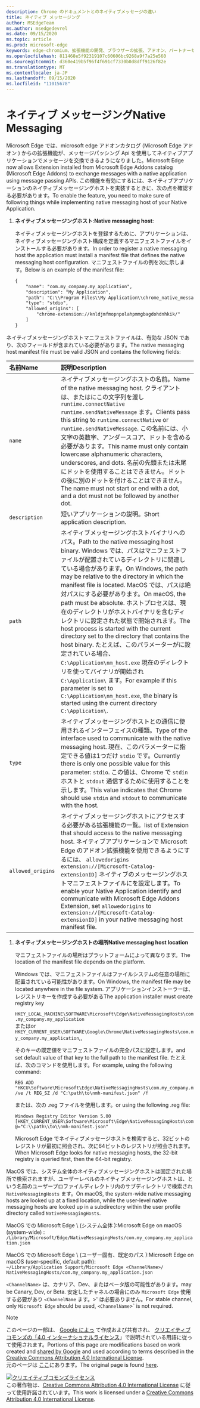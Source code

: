 ```yaml
---
description: Chrome のドキュメントとのネイティブメッセージの違い
title: ネイティブ メッセージング
author: MSEdgeTeam
ms.author: msedgedevrel
ms.date: 09/15/2020
ms.topic: article
ms.prod: microsoft-edge
keywords: edge-chromium、拡張機能の開発、ブラウザーの拡張、アドオン、パートナーセンター、開発者
ms.openlocfilehash: 811468e5f92319107c60606bc9268a9f7a25e560
ms.sourcegitcommit: d360e419b5f96f4f691cf7330b0d8dff9126f82e
ms.translationtype: MT
ms.contentlocale: ja-JP
ms.lasthandoff: 09/15/2020
ms.locfileid: "11015678"
---
```

# <span data-ttu-id="934a0-104">ネイティブ メッセージング</span><span class="sxs-lookup"><span data-stu-id="934a0-104">Native Messaging</span></span>  

<span data-ttu-id="934a0-105">Microsoft Edge では、microsoft edge アドオンカタログ (Microsoft Edge アドオン \) からの拡張機能が、メッセージパッシング Api を使用してネイティブアプリケーションでメッセージを交換できるようになりました。</span><span class="sxs-lookup"><span data-stu-id="934a0-105">Microsoft Edge now allows Extension installed from Microsoft Edge Addons catalog \(Microsoft Edge Addons\) to exchange messages with a native application using message passing APIs.</span></span>  <span data-ttu-id="934a0-106">この機能を有効にするには、ネイティブアプリケーションのネイティブメッセージングホストを実装するときに、次の点を確認する必要があります。</span><span class="sxs-lookup"><span data-stu-id="934a0-106">To enable the feature, you need to make sure of following things while implementing native messaging host of your Native Application.</span></span>  

<!--
 > [!NOTE]
> Native messaging is currently not supported on macOS and Linux version of Microsoft Edge.  This feature support is planned to be implemented soon.  -->  

1.  <span data-ttu-id="934a0-107">**ネイティブメッセージングホスト**:</span><span class="sxs-lookup"><span data-stu-id="934a0-107">**Native messaging host**:</span></span>  
    
    <span data-ttu-id="934a0-108">ネイティブメッセージングホストを登録するために、アプリケーションは、ネイティブメッセージングホスト構成を定義するマニフェストファイルをインストールする必要があります。</span><span class="sxs-lookup"><span data-stu-id="934a0-108">In order to register a native messaging host the application must install a manifest file that defines the native messaging host configuration.</span></span>  <span data-ttu-id="934a0-109">マニフェストファイルの例を次に示します。</span><span class="sxs-lookup"><span data-stu-id="934a0-109">Below is an example of the manifest file:</span></span>  
    
    ```xml
    {
        "name": "com.my_company.my_application",
        "description": "My Application",
        "path": "C:\\Program Files\\My Application\\chrome_native_messaging_host.exe",
        "type": "stdio",
        "allowed_origins": [
            "chrome-extension://knldjmfmopnpolahpmmgbagdohdnhkik/"
        ]
    }
    ```  
    
<span data-ttu-id="934a0-110">ネイティブメッセージングホストマニフェストファイルは、有効な JSON であり、次のフィールドが含まれている必要があります。</span><span class="sxs-lookup"><span data-stu-id="934a0-110">The native messaging host manifest file must be valid JSON and contains the following fields:</span></span>  

| <span data-ttu-id="934a0-111">名前</span><span class="sxs-lookup"><span data-stu-id="934a0-111">Name</span></span> | <span data-ttu-id="934a0-112">説明</span><span class="sxs-lookup"><span data-stu-id="934a0-112">Description</span></span> |  
|:--- |:--- |  
| `name` | <span data-ttu-id="934a0-113">ネイティブメッセージングホストの名前。</span><span class="sxs-lookup"><span data-stu-id="934a0-113">Name of the native messaging host.</span></span> <span data-ttu-id="934a0-114">クライアントは、またはにこの文字列を渡し `runtime.connectNative` `runtime.sendNativeMessage` ます。</span><span class="sxs-lookup"><span data-stu-id="934a0-114">Clients pass this string to `runtime.connectNative` or `runtime.sendNativeMessage`.</span></span>  <span data-ttu-id="934a0-115">この名前には、小文字の英数字、アンダースコア、ドットを含める必要があります。</span><span class="sxs-lookup"><span data-stu-id="934a0-115">This name must only contain lowercase alphanumeric characters, underscores, and dots.</span></span>  <span data-ttu-id="934a0-116">名前の先頭または末尾にドットを使用することはできません。ドットの後に別のドットを付けることはできません。</span><span class="sxs-lookup"><span data-stu-id="934a0-116">The name must not start or end with a dot, and a dot must not be followed by another dot.</span></span> |  
| `description` | <span data-ttu-id="934a0-117">短いアプリケーションの説明。</span><span class="sxs-lookup"><span data-stu-id="934a0-117">Short application description.</span></span> |  
| `path` | <span data-ttu-id="934a0-118">ネイティブメッセージングホストバイナリへのパス。</span><span class="sxs-lookup"><span data-stu-id="934a0-118">Path to the native messaging host binary.</span></span>  <span data-ttu-id="934a0-119">Windows では、パスはマニフェストファイルが配置されているディレクトリに関連している場合があります。</span><span class="sxs-lookup"><span data-stu-id="934a0-119">On Windows, the path may be relative to the directory in which the manifest file is located.</span></span>  <span data-ttu-id="934a0-120">MacOS では、パスは絶対パスにする必要があります。</span><span class="sxs-lookup"><span data-stu-id="934a0-120">On macOS, the path must be absolute.</span></span>  <span data-ttu-id="934a0-121">ホストプロセスは、現在のディレクトリがホストバイナリを含むディレクトリに設定された状態で開始されます。</span><span class="sxs-lookup"><span data-stu-id="934a0-121">The host process is started with the current directory set to the directory that contains the host binary.</span></span> <span data-ttu-id="934a0-122">たとえば、このパラメーターがに設定されている場合、 `C:\Application\nm_host.exe` 現在のディレクトリを使ってバイナリが開始され `C:\Application\` ます。</span><span class="sxs-lookup"><span data-stu-id="934a0-122">For example if this parameter is set to `C:\Application\nm_host.exe`, the binary is started using the current directory `C:\Application\`.</span></span> |  
| `type` | <span data-ttu-id="934a0-123">ネイティブメッセージングホストとの通信に使用されるインターフェイスの種類。</span><span class="sxs-lookup"><span data-stu-id="934a0-123">Type of the interface used to communicate with the native messaging host.</span></span>  <span data-ttu-id="934a0-124">現在、このパラメーターに指定できる値は1つだけ `stdio` です。</span><span class="sxs-lookup"><span data-stu-id="934a0-124">Currently there is only one possible value for this parameter: `stdio`.</span></span>  <span data-ttu-id="934a0-125">この値は、Chrome で `stdin` ホストと `stdout` 通信するために使用することを示します。</span><span class="sxs-lookup"><span data-stu-id="934a0-125">This value indicates that Chrome should use `stdin` and `stdout` to communicate with the host.</span></span> |  
| `allowed_origins` |  <span data-ttu-id="934a0-126">ネイティブメッセージングホストにアクセスする必要がある拡張機能の一覧。</span><span class="sxs-lookup"><span data-stu-id="934a0-126">list of Extension that should access to the native messaging host.</span></span>  <span data-ttu-id="934a0-127">ネイティブアプリケーションで Microsoft Edge のアドオン拡張機能を使用できるようにするには、 `allowedorigins` `extension://[Microsoft-Catalog-extensionID]` ネイティブのメッセージングホストマニフェストファイルにを設定します。</span><span class="sxs-lookup"><span data-stu-id="934a0-127">To enable your Native Application identify and communicate with Microsoft Edge Addons Extension, set `allowedorigins` to `extension://[Microsoft-Catalog-extensionID]` in your native messaging host manifest file.</span></span> |  

1.  **<span data-ttu-id="934a0-128">ネイティブメッセージングホストの場所</span><span class="sxs-lookup"><span data-stu-id="934a0-128">Native messaging host location</span></span>**  
    
    <span data-ttu-id="934a0-129">マニフェストファイルの場所はプラットフォームによって異なります。</span><span class="sxs-lookup"><span data-stu-id="934a0-129">The location of the manifest file depends on the platform.</span></span>  
    
    <span data-ttu-id="934a0-130">Windows では、マニフェストファイルはファイルシステムの任意の場所に配置されている可能性があります。</span><span class="sxs-lookup"><span data-stu-id="934a0-130">On Windows, the manifest file may be located anywhere in the file system.</span></span>  <span data-ttu-id="934a0-131">アプリケーションインストーラーは、レジストリキーを作成する必要がある</span><span class="sxs-lookup"><span data-stu-id="934a0-131">The application installer must create registry key</span></span>  
    
    `HKEY_LOCAL_MACHINE\SOFTWARE\Microsoft\Edge\NativeMessagingHosts\com.my_company.my_application`  
    <span data-ttu-id="934a0-132">または</span><span class="sxs-lookup"><span data-stu-id="934a0-132">or</span></span>  
    `HKEY_CURRENT_USER\SOFTWARE\Google\Chrome\NativeMessagingHosts\com.my_company.my_application`<span data-ttu-id="934a0-133">,</span><span class="sxs-lookup"><span data-stu-id="934a0-133">,</span></span>  
    
    <span data-ttu-id="934a0-134">そのキーの既定値をマニフェストファイルの完全パスに設定します。</span><span class="sxs-lookup"><span data-stu-id="934a0-134">and set default value of that key to the full path to the manifest file.</span></span>  <span data-ttu-id="934a0-135">たとえば、次のコマンドを使用します。</span><span class="sxs-lookup"><span data-stu-id="934a0-135">For example, using the following command:</span></span>  
    
    ```shell
    REG ADD "HKCU\Software\Microsoft\Edge\NativeMessagingHosts\com.my_company.my_application" /ve /t REG_SZ /d "C:\path\to\nmh-manifest.json" /f
    ```  
    
    <span data-ttu-id="934a0-136">または、次の .reg ファイルを使用します。</span><span class="sxs-lookup"><span data-stu-id="934a0-136">or using the following .reg file:</span></span>  
    
    ```shell
    Windows Registry Editor Version 5.00
    [HKEY_CURRENT_USER\Software\Microsoft\Edge\NativeMessagingHosts\com.my_company.my_application]
    @="C:\\path\\to\\nmh-manifest.json"
    ```  
    
    <span data-ttu-id="934a0-137">Microsoft Edge でネイティブメッセージホストを検索すると、32ビットのレジストリが最初に照会され、次に64ビットのレジストリが照会されます。</span><span class="sxs-lookup"><span data-stu-id="934a0-137">When Microsoft Edge looks for native messaging hosts, the 32-bit registry is queried first, then the 64-bit registry.</span></span>  

<span data-ttu-id="934a0-138">MacOS では、システム全体のネイティブメッセージングホストは固定された場所で検索されますが、ユーザーレベルのネイティブメッセージングホストは、という名前のユーザープロファイルディレクトリ内のサブディレクトリで検索され `NativeMessagingHosts` ます。</span><span class="sxs-lookup"><span data-stu-id="934a0-138">On macOS, the system-wide native messaging hosts are looked up at a fixed location, while the user-level native messaging hosts are looked up in a subdirectory within the user profile directory called `NativeMessagingHosts`.</span></span>  

<span data-ttu-id="934a0-139">MacOS での Microsoft Edge \ (システム全体 \):</span><span class="sxs-lookup"><span data-stu-id="934a0-139">Microsoft Edge on macOS \(system-wide\) :</span></span>  
`/Library/Microsoft/Edge/NativeMessagingHosts/com.my_company.my_application.json`  

<span data-ttu-id="934a0-140">MacOS での Microsoft Edge \ (ユーザー固有、既定のパス \):</span><span class="sxs-lookup"><span data-stu-id="934a0-140">Microsoft Edge on macOS \(user-specific, default path\):</span></span>  
`~/Library/Application Support/Microsoft Edge <ChannelName>/ NativeMessagingHosts/com.my_company.my_application.json`  

`<ChannelName>` <span data-ttu-id="934a0-141">は、カナリア、Dev、またはベータ版の可能性があります。</span><span class="sxs-lookup"><span data-stu-id="934a0-141">may be Canary, Dev, or Beta.</span></span> <span data-ttu-id="934a0-142">安定したチャネルの場合にのみ `Microsoft Edge` 使用する必要があり `<ChannelName` ます。>' は必要ありません。</span><span class="sxs-lookup"><span data-stu-id="934a0-142">For stable channel, only `Microsoft Edge` should be used, `<ChannelName`>\` is not required.</span></span>

<!-- image links -->  

<!-- links -->  

> [!NOTE]
> <span data-ttu-id="934a0-143">このページの一部は、 [Google によっ][GoogleSitePolicies] て作成および共有され、 [クリエイティブコモンズの「4.0 インターナショナルライセンス][CCA4IL]」で説明されている用語に従って使用されます。</span><span class="sxs-lookup"><span data-stu-id="934a0-143">Portions of this page are modifications based on work created and [shared by Google][GoogleSitePolicies] and used according to terms described in the [Creative Commons Attribution 4.0 International License][CCA4IL].</span></span>  
> <span data-ttu-id="934a0-144">元のページは [ここ](https://developer.chrome.com/extensions/nativeMessaging)にあります。</span><span class="sxs-lookup"><span data-stu-id="934a0-144">The original page is found [here](https://developer.chrome.com/extensions/nativeMessaging).</span></span>  

[![クリエイティブコモンズライセンス][CCby4Image]][CCA4IL]  
<span data-ttu-id="934a0-146">この著作物は、[Creative Commons Attribution 4.0 International License][CCA4IL] に従って使用許諾されています。</span><span class="sxs-lookup"><span data-stu-id="934a0-146">This work is licensed under a [Creative Commons Attribution 4.0 International License][CCA4IL].</span></span>  

[CCA4IL]: https://creativecommons.org/licenses/by/4.0  
[CCby4Image]: https://i.creativecommons.org/l/by/4.0/88x31.png  
[GoogleSitePolicies]: https://developers.google.com/terms/site-policies
